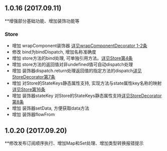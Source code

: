 ## 1.0.16 (2017.09.11)

**增强部分基础功能、增加装饰功能等

### Store
* 增加 wrapComponent装饰器 [详见wrapComponentDecorator 1-2条](./docs/wrapComponentDecorator.md)
* 修改 bind为bindDispatch, 增加名称准确度
* 增加 store方法的bind处理, 可单独引用方法。[详见Store第4条](./docs/Store.md)
* 增加 store方法的返回值对非undefined值可自动dispatch处理
* 增加 装饰器dispatch.return处理返回值的指定方法的dispatch[详见StoreDecorator第7条](./docs/StoreDecorator.md)
* 增加 对Store的StateKeys静态属性支持, 实现方法与state属性key名称的映射[详见Store第16条](./docs/Store.md)
* 增加 装饰器stateKey 对Store的StateKeys静态属性支持[详见StoreDecorator第8条](./docs/StoreDecorator.md)
* 增加 装饰器setData, 方便获取data方法
* 增加 装饰器flowFrom


## 1.0.20 (2017.09.20)

**修改发布订阅顺序执行、增加Map和Set处理、增加类型转换报错提示
